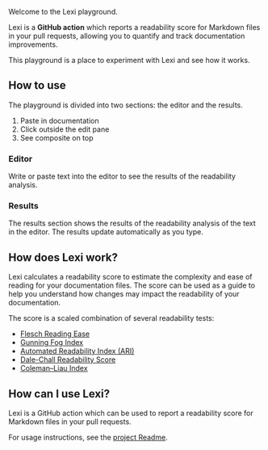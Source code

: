 Welcome to the Lexi playground.

Lexi is a **GitHub action** which reports a readability score for Markdown files in your pull requests, allowing you to quantify and track documentation improvements.

This playground is a place to experiment with Lexi and see how it works.

## How to use

The playground is divided into two sections: the editor and the results.

1. Paste in documentation
2. Click outside the edit pane
3. See composite on top

### Editor

Write or paste text into the editor to see the results of the readability analysis.

### Results

The results section shows the results of the readability analysis of the text in the editor. The results update automatically as you type.

## How does Lexi work?

Lexi calculates a readability score to estimate the complexity and ease of reading for your documentation files. The score can be used as a guide to help you understand how changes may impact the readability of your documentation.

The score is a scaled combination of several readability tests:
- [Flesch Reading Ease](https://en.wikipedia.org/wiki/Flesch_reading_ease)
- [Gunning Fog Index](https://en.wikipedia.org/wiki/Gunning_fog_index)
- [Automated Readability Index (ARI)](https://en.wikipedia.org/wiki/Automated_readability_index)
- [Dale-Chall Readability Score](https://en.wikipedia.org/wiki/Dale%E2%80%93Chall_readability_formula)
- [Coleman–Liau Index](https://en.wikipedia.org/wiki/Coleman%E2%80%93Liau_index)

## How can I use Lexi?

Lexi is a GitHub action which can be used to report a readability score for Markdown files in your pull requests.

For usage instructions, see the [project Readme](https://github.com/Rebilly/lexi).
